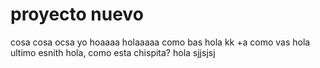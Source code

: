 # proyecto nuevo
cosa
cosa
ocsa
yo 
hoaaaa
holaaaaa
como bas
hola
kk
+a
como vas 
hola
ultimo esnith hola, como esta chispita?
hola sjjsjsj
